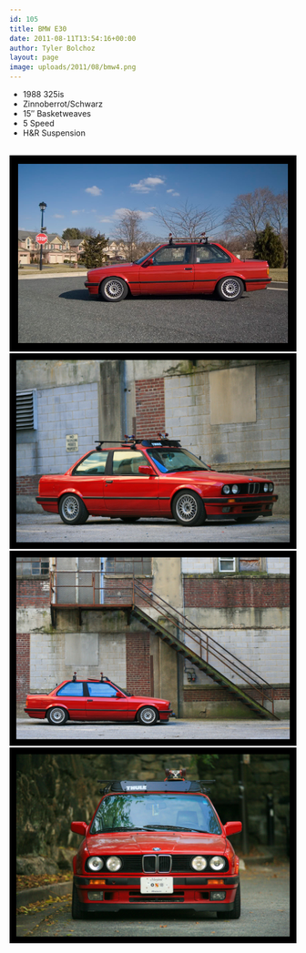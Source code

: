 ```yaml
---
id: 105
title: BMW E30
date: 2011-08-11T13:54:16+00:00
author: Tyler Bolchoz
layout: page
image: uploads/2011/08/bmw4.png
---
```

<ul>
    <li>1988 325is</li>
    <li>Zinnoberrot/Schwarz</li>
    <li>15&#8243; Basketweaves</li>
    <li>5 Speed</li>
    <li>H&R Suspension</li>
</ul>
<br>
<img src="/uploads/2011/08/bmw1.png" alt="1988 bmw 325is"/>
<img src="/uploads/2011/08/bmw2.png" alt="1988 bmw 325is"/>
<img src="/uploads/2011/08/bmw4.png" alt="1988 bmw 325is"/>
<img src="/uploads/2011/08/bmw3.png" alt="1988 bmw 325is"/>

